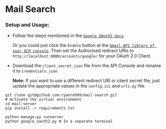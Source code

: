 # Mail Search

### Setup and Usage:

* Follow the steps mentioned in the [`Google OAuth2 docs`](https://developers.google.com/identity/protocols/oauth2/web-server#creatingcred).
  
  Or you could just click the `Enable` button at the [`Gmail API library of your GCP console`](https://console.cloud.google.com/apis/library/gmail.googleapis.com).
  Then set the Authorised redirect URIs to `http://localhost:8000/accounts/google/` for your OAuth 2.0 Client.

* Download the `client_secret.json` file from the API  Console and rename it to `credentials.json`

  **Note:** If you want to use a different redirect URI or client secret file, just update the appropriate values in the `config.ini` and `urls.py` file.

```shell
git clone git@github.com:ryanreh99/mail-search.git
# Activate the virtual environment
cd mail-server
pip install -r requirements.txt

python manage.py runserver
python google_oauth2.py # In a separate terminal
```